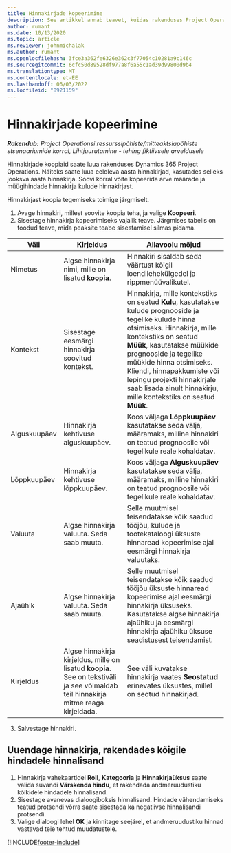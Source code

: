 ```yaml
---
title: Hinnakirjade kopeerimine
description: See artikkel annab teavet, kuidas rakenduses Project Operations hinnakirju kopeerida.
author: rumant
ms.date: 10/13/2020
ms.topic: article
ms.reviewer: johnmichalak
ms.author: rumant
ms.openlocfilehash: 3fce3a362fe6326e362c3f77054c10281a9c146c
ms.sourcegitcommit: 6cfc50d89528df977a8f6a55c1ad39d99800d9b4
ms.translationtype: MT
ms.contentlocale: et-EE
ms.lasthandoff: 06/03/2022
ms.locfileid: "8921159"
---
```

# <a name="copy-price-lists"></a>Hinnakirjade kopeerimine

_**Rakendub:** Project Operationsi ressurssipõhiste/mitteaktsiapõhiste stsenaariumide korral,  Lihtjuurutamine - tehing fiktiivsele arveldusele_

Hinnakirjade koopiaid saate luua rakenduses Dynamics 365 Project Operations. Näiteks saate luua eeloleva aasta hinnakirjad, kasutades selleks jooksva aasta hinnakirja.  Soovi korral võite kopeerida arve määrade ja müügihindade hinnakirja kulude hinnakirjast. 

Hinnakirjast koopia tegemiseks toimige järgmiselt.

1. Avage hinnakiri, millest soovite koopia teha, ja valige **Koopeeri**.
2. Sisestage hinnakirja kopeerimiseks vajalik teave. Järgmises tabelis on toodud teave, mida peaksite teabe sisestamisel silmas pidama.

| Väli | Kirjeldus | Allavoolu mõjud |
| --- | --- | --- |
| Nimetus | Algse hinnakirja nimi, mille on lisatud **koopia**. | Hinnakiri sisaldab seda väärtust kõigil loendilehekülgedel ja rippmenüüvalikutel. |
| Kontekst | Sisestage eesmärgi hinnakirja soovitud kontekst. | Hinnakirja, mille kontekstiks on seatud **Kulu**, kasutatakse kulude prognooside ja tegelike kulude hinna otsimiseks. Hinnakirja, mille kontekstiks on seatud **Müük**, kasutatakse müükide prognooside ja tegelike müükide hinna otsimiseks. Kliendi, hinnapakkumiste või lepingu projekti hinnakirjale saab lisada ainult hinnakirju, mille kontekstiks on seatud **Müük**. |
| Alguskuupäev | Hinnakirja kehtivuse alguskuupäev. | Koos väljaga **Lõppkuupäev** kasutatakse seda välja, määramaks, milline hinnakiri on teatud prognoosile või tegelikule reale kohaldatav. |
| Lõppkuupäev | Hinnakirja kehtivuse lõppkuupäev. | Koos väljaga **Alguskuupäev** kasutatakse seda välja, määramaks, milline hinnakiri on teatud prognoosile või tegelikule reale kohaldatav. |
| Valuuta | Algse hinnakirja valuuta. Seda saab muuta. | Selle muutmisel teisendatakse kõik saadud tööjõu, kulude ja tootekataloogi üksuste hinnaread kopeerimise ajal eesmärgi hinnakirja valuutaks. |
| Ajaühik | Algse hinnakirja valuuta. Seda saab muuta. | Selle muutmisel teisendatakse kõik saadud tööjõu üksuste hinnaread kopeerimise ajal eesmärgi hinnakirja üksuseks. Kasutatakse algse hinnakirja ajaühiku ja eesmärgi hinnakirja ajaühiku üksuse seadistusest teisendamist. |
| Kirjeldus | Algse hinnakirja kirjeldus, mille on lisatud **koopia**. See on tekstiväli ja see võimaldab teil hinnakirja mitme reaga kirjeldada. | See väli kuvatakse hinnakirja vaates **Seostatud** erinevates üksustes, millel on seotud hinnakirjad. |

3. Salvestage hinnakiri. 

## <a name="update-a-price-list-by-applying-a-mark-up-to-all-the-prices"></a>Uuendage hinnakirja, rakendades kõigile hindadele hinnalisand

1. Hinnakirja vahekaartidel **Roll**, **Kategooria** ja **Hinnakirjaüksus** saate valida suvandi **Värskenda hindu**, et rakendada andmeruudustiku kõikidele hindadele hinnalisand. 
2. Sisestage avanevas dialoogiboksis hinnalisand. Hindade vähendamiseks teatud protsendi võrra saate sisestada ka negatiivse hinnalisandi protsendi. 
3. Valige dialoogi lehel **OK** ja kinnitage seejärel, et andmeruudustiku hinnad vastavad teie tehtud muudatustele.


[!INCLUDE[footer-include](../includes/footer-banner.md)]